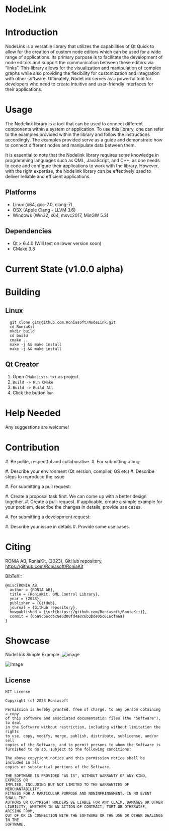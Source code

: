 # NodeLink

Introduction
============

NodeLink is a versatile library that utilizes the capabilities of Qt Quick to allow for the creation of custom node editors which can be used for a wide range of applications. Its primary purpose is to facilitate the development of node editors and support the communication between these editors via “links”. This library allows for the visualization and manipulation of complex graphs while also providing the flexibility for customization and integration with other software. Ultimately, NodeLink serves as a powerful tool for developers who need to create intuitive and user-friendly interfaces for their applications. 


Usage
=============

The Nodelink library is a tool that can be used to connect different components within a system or application. To use this library, one can refer to the examples provided within the library and follow the instructions accordingly. The examples provided serve as a guide and demonstrate how to connect different nodes and manipulate data between them.

It is essential to note that the Nodelink library requires some knowledge in programming languages such as QML, JavaScript, and C++, as one needs to code and configure their applications to work with the library. However, with the right expertise, the Nodelink library can be effectively used to deliver reliable and efficient applications.

Platforms
---------

* Linux (x64, gcc-7.0, clang-7)
* OSX (Apple Clang - LLVM 3.6)
* Windows (Win32, x64, msvc2017, MinGW 5.3)

Dependencies
------------

* Qt > 6.4.0 (Will test on lower version soon)
* CMake 3.8


Current State (v1.0.0 alpha)
==================


Building
========

Linux
-----
```
  git clone git@github.com:Roniasoft/NodeLink.git
  cd RoniaKit
  mkdir build
  cd build
  cmake ..
  make -j && make install
  make -j && make install
```

Qt Creator
----------

1. Open `CMakeLists.txt` as project.
2. `Build -> Run CMake`
3. `Build -> Build All`
4. Click the button `Run`

Help Needed
===========

Any suggestions are welcome!

Contribution
============

#. Be polite, respectful and collaborative.
#. For submitting a bug:

   #. Describe your environment (Qt version, compiler, OS etc)
   #. Describe steps to reproduce the issue

#. For submitting a pull request:

   #. Create a proposal task first. We can come up with a better design together.
   #. Create a pull-request. If applicable, create a simple example for your
      problem, describe the changes in details, provide use cases.

#. For submitting a development request:

   #. Describe your issue in details
   #. Provide some use cases.

Citing
======

RONIA AB, RoniaKit, (2023), GitHub repository, https://github.com/Roniasoft/RoniaKit

BibTeX::

    @misc{RONIA AB,
      author = {RONIA AB},
      title = {RoniaKit. QML Control Library},
      year = {2023},
      publisher = {GitHub},
      journal = {GitHub repository},
      howpublished = {\url{https://github.com/Roniasoft/RoniaKit}},
      commit = {6ba9c66cdbc8e6d00fd4a8c6b3bde05c616cfa6a}
    }
 
 
 Showcase
========

NodeLink Simple Example:
![image](https://user-images.githubusercontent.com/50166193/233803383-537335a5-d35d-4cfe-945b-6d048ff5950f.png)

![image](https://user-images.githubusercontent.com/50166193/233803535-45abd705-0ada-4283-ac87-715060bdcd2f.png)



  
## License

```text
MIT License

Copyright (c) 2023 Roniasoft

Permission is hereby granted, free of charge, to any person obtaining a copy
of this software and associated documentation files (the "Software"), to deal
in the Software without restriction, including without limitation the rights
to use, copy, modify, merge, publish, distribute, sublicense, and/or sell
copies of the Software, and to permit persons to whom the Software is
furnished to do so, subject to the following conditions:

The above copyright notice and this permission notice shall be included in all
copies or substantial portions of the Software.

THE SOFTWARE IS PROVIDED "AS IS", WITHOUT WARRANTY OF ANY KIND, EXPRESS OR
IMPLIED, INCLUDING BUT NOT LIMITED TO THE WARRANTIES OF MERCHANTABILITY,
FITNESS FOR A PARTICULAR PURPOSE AND NONINFRINGEMENT. IN NO EVENT SHALL THE
AUTHORS OR COPYRIGHT HOLDERS BE LIABLE FOR ANY CLAIM, DAMAGES OR OTHER
LIABILITY, WHETHER IN AN ACTION OF CONTRACT, TORT OR OTHERWISE, ARISING FROM,
OUT OF OR IN CONNECTION WITH THE SOFTWARE OR THE USE OR OTHER DEALINGS IN THE
SOFTWARE.
